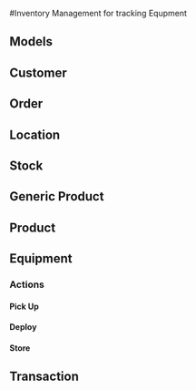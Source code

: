 #Inventory Management for tracking Equpment

## Models

## Customer
## Order
## Location
## Stock
## Generic Product
## Product
## Equipment
### Actions
#### Pick Up
#### Deploy
#### Store
## Transaction